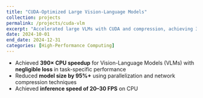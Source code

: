```yaml
---
title: "CUDA-Optimized Large Vision-Language Models"
collection: projects
permalink: /projects/cuda-vlm
excerpt: "Accelerated large VLMs with CUDA and compression, achieving 390× CPU speedup and real-time inference performance."
date: 2024-10-01
end_date: 2024-12-31
categories: [High-Performance Computing]
---
```


- Achieved **390× CPU speedup** for Vision-Language Models (VLMs) with **negligible loss** in task-specific performance  
- Reduced **model size by 95%+** using parallelization and network compression techniques  
- Achieved **inference speed of 20–30 FPS** on CPU
